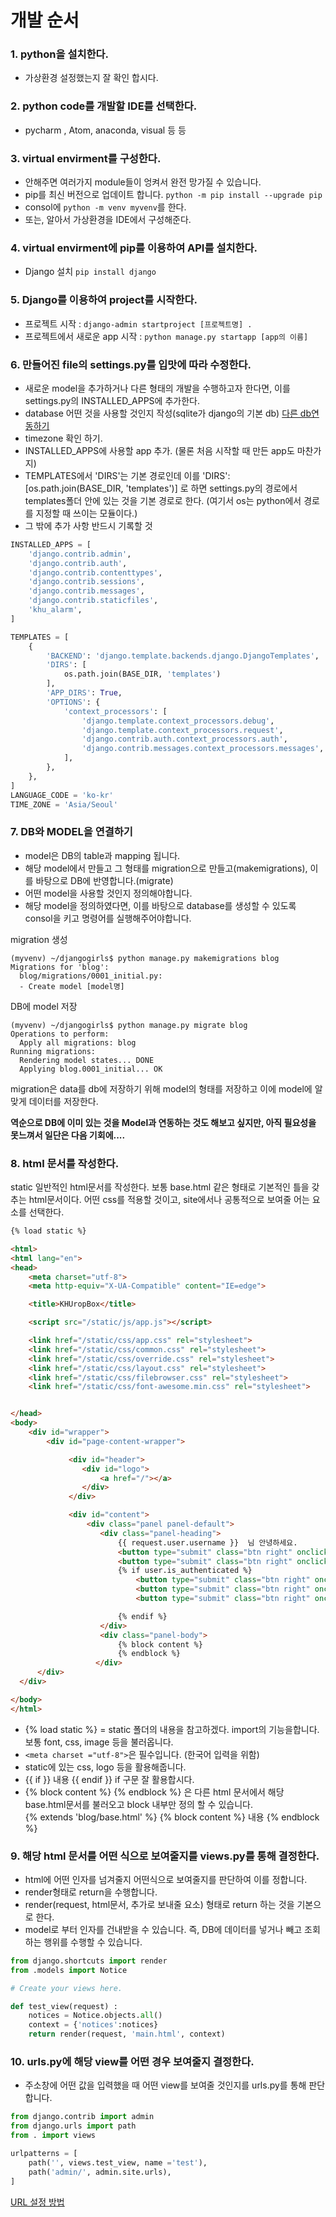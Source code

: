 # 개발 순서 

### 1. python을 설치한다.
  - 가상환경 설정했는지 잘 확인 합시다.
  
### 2. python code를 개발할 IDE를 선택한다.
  - pycharm , Atom, anaconda, visual 등 등
  
### 3. virtual envirment를 구성한다.
  - 안해주면 여러가지 module들이 엉켜서 완전 망가질 수 있습니다.
  - pip를 최신 버전으로 업데이트 합니다. `python -m pip install --upgrade pip`
  - consol에 `python -m venv myvenv`를 한다.
  - 또는, 알아서 가상환경을 IDE에서 구성해준다.
  
### 4. virtual envirment에 pip를 이용하여 API를 설치한다.
  - Django 설치 `pip install django`
  
### 5. Django를 이용하여 project를 시작한다.
  - 프로젝트 시작 : `django-admin startproject [프로젝트명] . `
  - 프로젝트에서 새로운 app 시작 : `python manage.py startapp [app의 이름]`
  
### 6. 만들어진 file의 settings.py를 입맛에 따라 수정한다.
  - 새로운 model을 추가하거나 다른 형태의 개발을 수행하고자 한다면, 이를 settings.py의 INSTALLED_APPS에 추가한다.
  - database 어떤 것을 사용할 것인지 작성(sqlite가 django의 기본 db) [다른 db연동하기](https://github.com/euidong/web-programing/blob/master/Python/MakeBlogUsingDjango/Mysql%EC%97%B0%EB%8F%99%ED%95%98%EA%B8%B0.md)
  - timezone 확인 하기.
  - INSTALLED_APPS에 사용할 app 추가. (물론 처음 시작할 때 만든 app도 마찬가지) 
  - TEMPLATES에서 'DIRS'는 기본 경로인데 이를 'DIRS': [os.path.join(BASE_DIR, 'templates')] 로 하면 settings.py의 경로에서 templates폴더 안에 있는 것을 기본 경로로 한다. (여기서 os는 python에서 경로를 지정할 때 쓰이는 모듈이다.)
  - 그 밖에 추가 사항 반드시 기록할 것
  
```python
INSTALLED_APPS = [
    'django.contrib.admin',
    'django.contrib.auth',
    'django.contrib.contenttypes',
    'django.contrib.sessions',
    'django.contrib.messages',
    'django.contrib.staticfiles',
    'khu_alarm',
]

TEMPLATES = [
    {
        'BACKEND': 'django.template.backends.django.DjangoTemplates',
        'DIRS': [
            os.path.join(BASE_DIR, 'templates')
        ],
        'APP_DIRS': True,
        'OPTIONS': {
            'context_processors': [
                'django.template.context_processors.debug',
                'django.template.context_processors.request',
                'django.contrib.auth.context_processors.auth',
                'django.contrib.messages.context_processors.messages',
            ],
        },
    },
]    
LANGUAGE_CODE = 'ko-kr'
TIME_ZONE = 'Asia/Seoul'
```

### 7. DB와 MODEL을 연결하기
  - model은 DB의 table과 mapping 됩니다.
  - 해당 model에서 만들고 그 형태를 migration으로 만들고(makemigrations), 이를 바탕으로 DB에 반영합니다.(migrate) 
  - 어떤 model을 사용할 것인지 정의해야합니다.
  - 해당 model을 정의하였다면, 이를 바탕으로 database를 생성할 수 있도록 consol을 키고 명령어를 실행해주어야합니다.


migration 생성

```
(myvenv) ~/djangogirls$ python manage.py makemigrations blog
Migrations for 'blog':
  blog/migrations/0001_initial.py:
  - Create model [model명]
```

DB에 model 저장

```
(myvenv) ~/djangogirls$ python manage.py migrate blog
Operations to perform:
  Apply all migrations: blog
Running migrations:
  Rendering model states... DONE
  Applying blog.0001_initial... OK
```

migration은 data를 db에 저장하기 위해 model의 형태를 저장하고 이에 model에 알맞게 데이터를 저장한다.

<strong>역순으로 DB에 이미 있는 것을 Model과 연동하는 것도 해보고 싶지만, 아직 필요성을 못느껴서 일단은 다음 기회에.... </strong>

### 8. html 문서를 작성한다.
  static 일반적인 html문서를 작성한다.
  보통 base.html 같은 형태로 기본적인 틀을 갖추는 html문서이다.
  어떤 css를 적용할 것이고, site에서나 공통적으로 보여줄 어는 요소를 선택한다.
  
```html
{% load static %}

<html>
<html lang="en">
<head>
    <meta charset="utf-8">
    <meta http-equiv="X-UA-Compatible" content="IE=edge">

    <title>KHUropBox</title>

    <script src="/static/js/app.js"></script>

    <link href="/static/css/app.css" rel="stylesheet">
    <link href="/static/css/common.css" rel="stylesheet">
    <link href="/static/css/override.css" rel="stylesheet">
    <link href="/static/css/layout.css" rel="stylesheet">
    <link href="/static/css/filebrowser.css" rel="stylesheet">
    <link href="/static/css/font-awesome.min.css" rel="stylesheet">


</head>
<body>
    <div id="wrapper">
        <div id="page-content-wrapper">

             <div id="header">
                <div id="logo">
                    <a href="/"></a>
                </div>
             </div>

             <div id="content">
                 <div class="panel panel-default">
                    <div class="panel-heading">
                        {{ request.user.username }}  님 안녕하세요.
                        <button type="submit" class="btn right" onclick="location.href='/logout/';">로그아웃</button>
                        <button type="submit" class="btn right" onclick="location.href='/blog/';">게시판</button>
                        {% if user.is_authenticated %}
                            <button type="submit" class="btn right" onclick= location.href='/';>메인메뉴</button>
                            <button type="submit" class="btn right" onclick="location.href='{% url 'post_new' %}';">글쓰기</button>
                            <button type="submit" class="btn right" onclick="location.href='{% url 'post_draft_list' %}';">미리보기</button>

                        {% endif %}
                    </div>
                    <div class="panel-body">
                        {% block content %}
                        {% endblock %}
                   </div>
      </div>
  </div>

</body>
</html>
```
  - {% load static %} = static 폴더의 내용을 참고하겠다. import의 기능을합니다. 보통 font, css, image 등을 불러옵니다.
  - `<meta charset ="utf-8">`은 필수입니다. (한국어 입력을 위함)
  - static에 있는 css, logo 등을 활용해줍니다.
  - {{ if }} 내용 {{ endif }} if 구문 잘 활용합시다.
  - {% block content %} {% endblock %} 은 다른 html 문서에서 해당 base.html문서를 불러오고 block 내부만 정의 할 수 있습니다.
    <br> {% extends 'blog/base.html' %} {% block content %} 내용 {% endblock %}

### 9. 해당 html 문서를 어떤 식으로 보여줄지를 views.py를 통해 결정한다.
  - html에 어떤 인자를 넘겨줄지 어떤식으로 보여줄지를 판단하여 이를 정합니다.
  - render형태로 return을 수행합니다.
  - render(request, html문서, 추가로 보내줄 요소) 형태로 return 하는 것을 기본으로 한다.
  - model로 부터 인자를 건내받을 수 있습니다. 즉, DB에 데이터를 넣거나 빼고 조회하는 행위를 수행할 수 있습니다.
  
```python
from django.shortcuts import render
from .models import Notice

# Create your views here.

def test_view(request) :
    notices = Notice.objects.all()
    context = {'notices':notices}
    return render(request, 'main.html', context)
```
  
  
### 10. urls.py에 해당 view를 어떤 경우 보여줄지 결정한다.
  - 주소창에 어떤 값을 입력했을 때 어떤 view를 보여줄 것인지를 urls.py를 통해 판단합니다.
```python
from django.contrib import admin
from django.urls import path
from . import views

urlpatterns = [
    path('', views.test_view, name ='test'),
    path('admin/', admin.site.urls),
]
```
[URL 설정 방법](https://github.com/euidong/web-programing/blob/master/Python/MakeBlogUsingDjango/URL%20%EC%84%A4%EC%A0%95%EB%B2%95.md)
